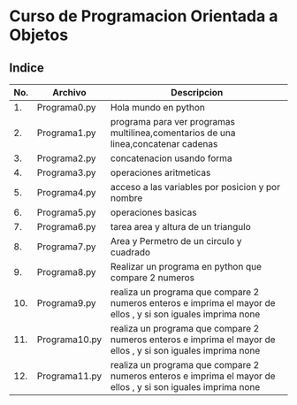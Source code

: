 # Curso de Programacion Orientada a Objetos

## Indice

|No.|Archivo|Descripcion|
|--|--|--|
|1.|Programa0.py|Hola mundo en python|
|2.|Programa1.py|programa para ver programas multilinea,comentarios de una linea,concatenar cadenas|
|3.|Programa2.py| concatenacion usando forma|
|4.|Programa3.py|operaciones aritmeticas|
|5.|Programa4.py|acceso a las variables por posicion y por nombre|
|6.|Programa5.py|operaciones basicas|
|7.|Programa6.py|tarea area y altura de un triangulo|
|8.|Programa7.py|Area y Permetro de un circulo y cuadrado|
|9.|Programa8.py|Realizar un programa en python que compare 2 numeros|
|10.|Programa9.py|realiza un programa que compare 2 numeros enteros e imprima el mayor de ellos , y si son iguales imprima none|
|11.|Programa10.py|realiza un programa que compare 2 numeros enteros e imprima el mayor de ellos , y si son iguales imprima none|
|12.|Programa11.py|realiza un programa que compare 2 numeros enteros e imprima el mayor de ellos , y si son iguales imprima none|
